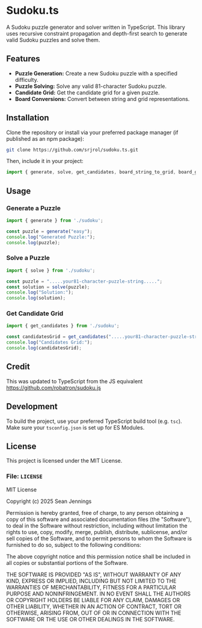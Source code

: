 # Sudoku.ts

A Sudoku puzzle generator and solver written in TypeScript. This library uses recursive constraint propagation and depth-first search to generate valid Sudoku puzzles and solve them.

## Features

- **Puzzle Generation:** Create a new Sudoku puzzle with a specified difficulty.
- **Puzzle Solving:** Solve any valid 81-character Sudoku puzzle.
- **Candidate Grid:** Get the candidate grid for a given puzzle.
- **Board Conversions:** Convert between string and grid representations.

## Installation

Clone the repository or install via your preferred package manager (if published as an npm package):

```bash
git clone https://github.com/srjrol/sudoku.ts.git
```

Then, include it in your project:

```ts
import { generate, solve, get_candidates, board_string_to_grid, board_grid_to_string, print_board, validate_board, DIGITS, BLANK_CHAR, BLANK_BOARD } from 'path-to-your-sudoku-ts';
```

## Usage

### Generate a Puzzle

```ts
import { generate } from './sudoku';

const puzzle = generate("easy");
console.log("Generated Puzzle:");
console.log(puzzle);
```

### Solve a Puzzle

```ts
import { solve } from './sudoku';

const puzzle = ".....your81-character-puzzle-string.....";
const solution = solve(puzzle);
console.log("Solution:");
console.log(solution);
```

### Get Candidate Grid

```ts
import { get_candidates } from './sudoku';

const candidatesGrid = get_candidates(".....your81-character-puzzle-string.....");
console.log("Candidates Grid:");
console.log(candidatesGrid);
```
## Credit

This was updated to TypeScript from the JS equivalent https://github.com/robatron/sudoku.js

## Development

To build the project, use your preferred TypeScript build tool (e.g. `tsc`). Make sure your `tsconfig.json` is set up for ES Modules.

## License

This project is licensed under the MIT License.

### File: `LICENSE`

MIT License

Copyright (c) 2025 Sean Jennings

Permission is hereby granted, free of charge, to any person obtaining a copy
of this software and associated documentation files (the "Software"), to deal
in the Software without restriction, including without limitation the rights
to use, copy, modify, merge, publish, distribute, sublicense, and/or sell
copies of the Software, and to permit persons to whom the Software is
furnished to do so, subject to the following conditions:

The above copyright notice and this permission notice shall be included in all
copies or substantial portions of the Software.

THE SOFTWARE IS PROVIDED "AS IS", WITHOUT WARRANTY OF ANY KIND, EXPRESS OR
IMPLIED, INCLUDING BUT NOT LIMITED TO THE WARRANTIES OF MERCHANTABILITY,
FITNESS FOR A PARTICULAR PURPOSE AND NONINFRINGEMENT. IN NO EVENT SHALL THE
AUTHORS OR COPYRIGHT HOLDERS BE LIABLE FOR ANY CLAIM, DAMAGES OR OTHER
LIABILITY, WHETHER IN AN ACTION OF CONTRACT, TORT OR OTHERWISE, ARISING FROM,
OUT OF OR IN CONNECTION WITH THE SOFTWARE OR THE USE OR OTHER DEALINGS IN THE
SOFTWARE.
